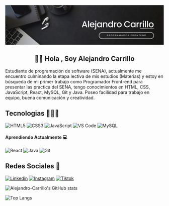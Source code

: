 <img src="Banner.png">



<h2 style="text-align: center;">👋🏼 Hola , Soy Alejandro Carrillo</h2>

Estudiante de programación de software (SENA), actualmente me encuentro culminando la etapa lectiva de mis estudios (Materias) y estoy en búsqueda de mi primer trabajo como Programador Front-end para presentar las practica del SENA, tengo conocimientos en HTML, CSS, JavaScript, React, MySQL, Git y Java.
Poseo facilidad para trabajo en equipo, buena comunicación y creatividad.


<h2 style="text-align: left;">Tecnologias 🧑🏻‍💻</h2>
 <p align="left">
     <img
      src="https://raw.githubusercontent.com/danielcranney/readme-generator/main/public/icons/skills/html5-colored.svg"
      width="36" height="36" alt="HTML5" />
    <img
      src="https://raw.githubusercontent.com/danielcranney/readme-generator/main/public/icons/skills/css3-colored.svg"
      width="36" height="36" alt="CSS3" />
    <img
      src="https://raw.githubusercontent.com/danielcranney/readme-generator/main/public/icons/skills/javascript-colored.svg"
      width="36" height="36" alt="JavaScript" />
    <img
      src="https://raw.githubusercontent.com/danielcranney/readme-generator/main/public/icons/skills/visualstudiocode.svg"
      width="36" height="36" alt="VS Code" />
    <img
      src="https://raw.githubusercontent.com/danielcranney/readme-generator/main/public/icons/skills/mysql-colored.svg"
      width="36" height="36" alt="MySQL" />
  </p>

<h4 style="text-align: left;">Aprendiendo Actualmente 💻</h4>
 <p align="left">
    <img
      src="https://raw.githubusercontent.com/danielcranney/readme-generator/main/public/icons/skills/react-colored.svg"
      width="36" height="36" alt="React" />
    <img
      src="https://raw.githubusercontent.com/danielcranney/readme-generator/main/public/icons/skills/java-colored.svg"
      width="36" height="36" alt="Java" />    
    <img src="https://raw.githubusercontent.com/danielcranney/readme-generator/main/public/icons/skills/git-colored.svg"
      width="36" height="36" alt="Git" />
  </p>

<h2 style="text-align: left;">Redes Sociales 🔗</h2>

[![Linkedin](https://img.shields.io/badge/LinkedIn-0077B5?style=for-the-badge&logo=linkedin&logoColor=white)](https://www.linkedin.com/in/alejandro-carrillo-b1251027b/)
[![Instagram](https://img.shields.io/badge/Instagram-E4405F?style=for-the-badge&logo=instagram&logoColor=white)](https://www.instagram.com/alejandro.carrillo0/)
[![Tiktok](https://img.shields.io/badge/TikTok-000000?style=for-the-badge&logo=tiktok&logoColor=white)](https://www.tiktok.com/@alejandro.carrillo0/)

![Alejandro-Carrillo's GitHub stats](https://github-readme-stats.vercel.app/api?username=Alejandro-Carrillo&show_icons=true&theme=dark)

![Top Langs](https://github-readme-stats.vercel.app/api/top-langs/?username=Alejandro-Carrillo&layout=compact&theme=dark)
